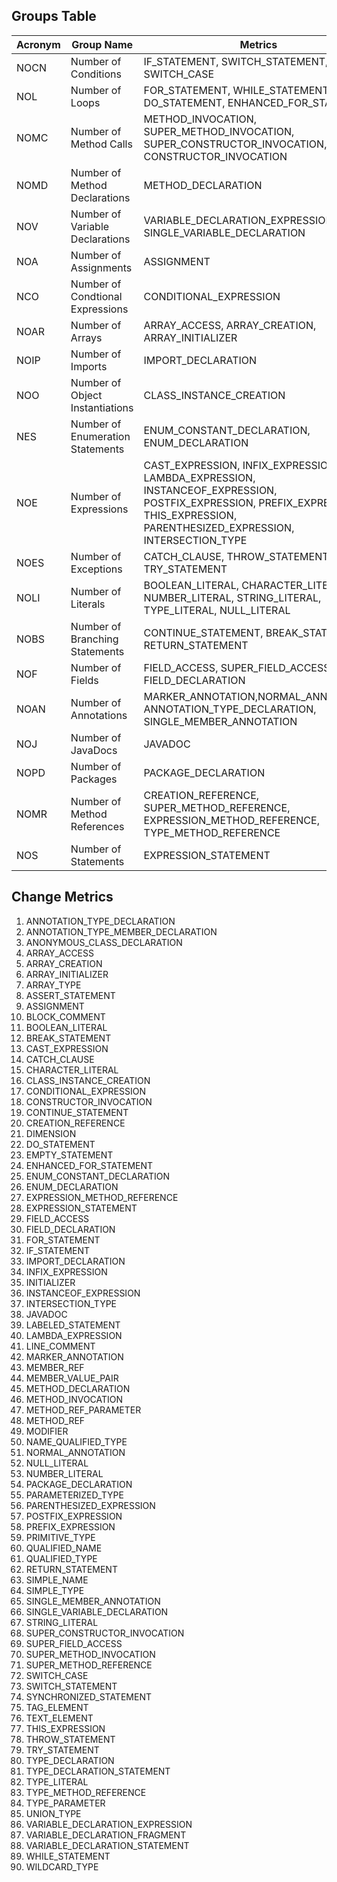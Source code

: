## Groups Table

| Acronym  | Group Name                       | Metrics                         |  
|-------------------|----------------------------------|----------------------------------|
| NOCN              | Number of Conditions             | IF_STATEMENT, SWITCH_STATEMENT, SWITCH_CASE                  | 
| NOL               | Number of Loops                | FOR_STATEMENT, WHILE_STATEMENT, DO_STATEMENT, ENHANCED_FOR_STATEMENT | 
| NOMC              | Number of Method Calls           | METHOD_INVOCATION, SUPER_METHOD_INVOCATION, SUPER_CONSTRUCTOR_INVOCATION, CONSTRUCTOR_INVOCATION   |     
| NOMD              | Number of Method Declarations    | METHOD_DECLARATION              | 
| NOV               | Number of Variable Declarations  | VARIABLE_DECLARATION_EXPRESSION, SINGLE_VARIABLE_DECLARATION |       
| NOA               | Number of Assignments            | ASSIGNMENT                      | 
| NCO               | Number of Condtional Expressions | CONDITIONAL_EXPRESSION          |                              
| NOAR              | Number of Arrays                 | ARRAY_ACCESS, ARRAY_CREATION, ARRAY_INITIALIZER |   
| NOIP              | Number of Imports                | IMPORT_DECLARATION              |                                     
| NOO               | Number of Object Instantiations  | CLASS_INSTANCE_CREATION         |                              
| NES               | Number of Enumeration Statements | ENUM_CONSTANT_DECLARATION, ENUM_DECLARATION            |     
| NOE               | Number of Expressions            | CAST_EXPRESSION, INFIX_EXPRESSION, LAMBDA_EXPRESSION, INSTANCEOF_EXPRESSION, POSTFIX_EXPRESSION, PREFIX_EXPRESSION, THIS_EXPRESSION, PARENTHESIZED_EXPRESSION, INTERSECTION_TYPE |
| NOES              | Number of Exceptions             | CATCH_CLAUSE, THROW_STATEMENT, TRY_STATEMENT                |    
| NOLI              | Number of Literals               | BOOLEAN_LITERAL, CHARACTER_LITERAL, NUMBER_LITERAL, STRING_LITERAL, TYPE_LITERAL, NULL_LITERAL      |  
| NOBS              | Number of Branching Statements   | CONTINUE_STATEMENT, BREAK_STATEMENT, RETURN_STATEMENT          |  
| NOF               | Number of Fields                 | FIELD_ACCESS, SUPER_FIELD_ACCESS, FIELD_DECLARATION            | 
| NOAN              | Number of Annotations            | MARKER_ANNOTATION,NORMAL_ANNOTATION, ANNOTATION_TYPE_DECLARATION, SINGLE_MEMBER_ANNOTATION |             
| NOJ               | Number of JavaDocs               | JAVADOC              |      
| NOPD              | Number of Packages               | PACKAGE_DECLARATION  |        
| NOMR              | Number of Method References      | CREATION_REFERENCE, SUPER_METHOD_REFERENCE, EXPRESSION_METHOD_REFERENCE, TYPE_METHOD_REFERENCE     |
| NOS               | Number of Statements             | EXPRESSION_STATEMENT            |       

## Change Metrics

1. ANNOTATION_TYPE_DECLARATION        
2. ANNOTATION_TYPE_MEMBER_DECLARATION 
3. ANONYMOUS_CLASS_DECLARATION
4. ARRAY_ACCESS
5. ARRAY_CREATION
6. ARRAY_INITIALIZER
7. ARRAY_TYPE
8. ASSERT_STATEMENT
9. ASSIGNMENT
10. BLOCK_COMMENT
11. BOOLEAN_LITERAL
12. BREAK_STATEMENT
13. CAST_EXPRESSION
14. CATCH_CLAUSE
15. CHARACTER_LITERAL
16. CLASS_INSTANCE_CREATION
17. CONDITIONAL_EXPRESSION
18. CONSTRUCTOR_INVOCATION
19. CONTINUE_STATEMENT
20. CREATION_REFERENCE
21. DIMENSION
22. DO_STATEMENT
23. EMPTY_STATEMENT
24. ENHANCED_FOR_STATEMENT
25. ENUM_CONSTANT_DECLARATION
26. ENUM_DECLARATION
27. EXPRESSION_METHOD_REFERENCE
28. EXPRESSION_STATEMENT
29. FIELD_ACCESS
30. FIELD_DECLARATION
31. FOR_STATEMENT
32. IF_STATEMENT
33. IMPORT_DECLARATION
34. INFIX_EXPRESSION
35. INITIALIZER
36. INSTANCEOF_EXPRESSION
37. INTERSECTION_TYPE
38. JAVADOC
39. LABELED_STATEMENT
40. LAMBDA_EXPRESSION
41. LINE_COMMENT
42. MARKER_ANNOTATION
43. MEMBER_REF
44. MEMBER_VALUE_PAIR
45. METHOD_DECLARATION
47. METHOD_INVOCATION
48. METHOD_REF_PARAMETER
49. METHOD_REF
50. MODIFIER
51. NAME_QUALIFIED_TYPE
52. NORMAL_ANNOTATION
53. NULL_LITERAL
54. NUMBER_LITERAL
55. PACKAGE_DECLARATION
56. PARAMETERIZED_TYPE
57. PARENTHESIZED_EXPRESSION
58. POSTFIX_EXPRESSION
59. PREFIX_EXPRESSION
60. PRIMITIVE_TYPE
61. QUALIFIED_NAME
62. QUALIFIED_TYPE
63. RETURN_STATEMENT
64. SIMPLE_NAME
65. SIMPLE_TYPE
66. SINGLE_MEMBER_ANNOTATION
67. SINGLE_VARIABLE_DECLARATION
68. STRING_LITERAL
69. SUPER_CONSTRUCTOR_INVOCATION
70. SUPER_FIELD_ACCESS
71. SUPER_METHOD_INVOCATION
72. SUPER_METHOD_REFERENCE
73. SWITCH_CASE
74. SWITCH_STATEMENT
75. SYNCHRONIZED_STATEMENT
76. TAG_ELEMENT
77. TEXT_ELEMENT
78. THIS_EXPRESSION
79. THROW_STATEMENT
80. TRY_STATEMENT
81. TYPE_DECLARATION
82. TYPE_DECLARATION_STATEMENT
83. TYPE_LITERAL
84. TYPE_METHOD_REFERENCE
85. TYPE_PARAMETER
86. UNION_TYPE
87. VARIABLE_DECLARATION_EXPRESSION
88. VARIABLE_DECLARATION_FRAGMENT
89. VARIABLE_DECLARATION_STATEMENT
90. WHILE_STATEMENT
91. WILDCARD_TYPE
